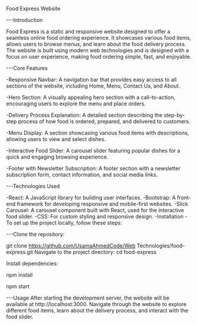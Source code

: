 Food Express Website

---Introduction

Food Express is a static and responsive website designed to offer a seamless online food ordering experience. It showcases various food items, allows users to browse menus, and learn about the food delivery process. The website is built using modern web technologies and is designed with a focus on user experience, making food ordering simple, fast, and enjoyable.

---Core Features

-Responsive Navbar: A navigation bar that provides easy access to all sections of the website, including Home, Menu, Contact Us, and About.

-Hero Section: A visually appealing hero section with a call-to-action, encouraging users to explore the menu and place orders.

-Delivery Process Explanation: A detailed section describing the step-by-step process of how food is ordered, prepared, and delivered to customers.

-Menu Display: A section showcasing various food items with descriptions, allowing users to view and select dishes.

-Interactive Food Slider: A carousel slider featuring popular dishes for a quick and engaging browsing experience.

-Footer with Newsletter Subscription: A footer section with a newsletter subscription form, contact information, and social media links.

---Technologies Used

-React: A JavaScript library for building user interfaces.
-Bootstrap: A front-end framework for developing responsive and mobile-first websites.
-Slick Carousel: A carousel component built with React, used for the interactive food slider.
-CSS: For custom styling and responsive design.
-Installation
-To set up the project locally, follow these steps:

---Clone the repository:

git clone https://github.com/UsamaAhmedCode/Web Technologies/food-express.git
Navigate to the project directory:
cd food-express

Install dependencies:

npm install

npm start

---Usage
After starting the development server, the website will be available at http://localhost:3000. Navigate through the website to explore different food items, learn about the delivery process, and interact with the food slider.
